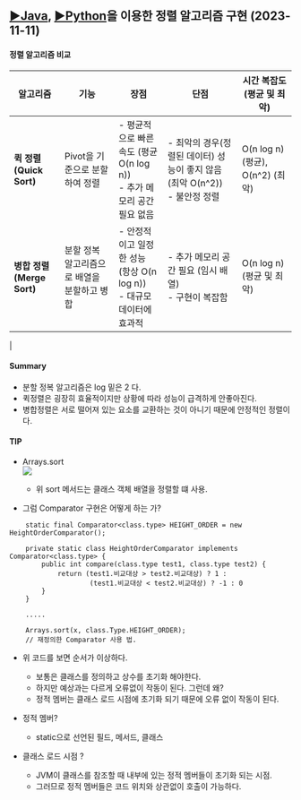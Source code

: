 ## [▶Java](Algorithm/Java/), [▶Python](Algorithm/Python/)을 이용한 정렬 알고리즘 구현 (2023-11-11)

#### 정렬 알고리즘 비교

| 알고리즘                      | 기능                                              | 장점                                                         | 단점                                                         | 시간 복잡도 (평균 및 최악)  |
| ------------------------- | ------------------------------------------------- | ------------------------------------------------------------ | ------------------------------------------------------------ | ---------------------------- |
| **퀵 정렬 (Quick Sort)**     | Pivot을 기준으로 분할하여 정렬                     | - 평균적으로 빠른 속도 (평균 O(n log n))<br>- 추가 메모리 공간 필요 없음 | - 최악의 경우(정렬된 데이터) 성능이 좋지 않음 (최악 O(n^2))<br>- 불안정 정렬 | O(n log n) (평균), O(n^2) (최악) |
| **병합 정렬 (Merge Sort)**   | 분할 정복 알고리즘으로 배열을 분할하고 병합           | - 안정적이고 일정한 성능 (항상 O(n log n))<br>- 대규모 데이터에 효과적 | - 추가 메모리 공간 필요 (임시 배열)<br>- 구현이 복잡함          | O(n log n) (평균 및 최악)      |
|

#### Summary
- 분할 정복 알고리즘은 log 밑은 2 다.
- 퀵정렬은 굉장히 효율적이지만 상황에 따라 성능이 급격하게 안좋아진다.
- 병합정렬은 서로 떨어져 있는 요소를 교환하는 것이 아니기 때문에 안정적인 정렬이다.

#### TIP
- Arrays.sort  
        <img src = "https://github.com/honeydanji/Study/assets/129818881/c1e38fb7-f6d3-4717-bb87-5004cdec89da">
    - 위 sort 메서드는 클래스 객체 배열을 정렬할 떄 사용.

- 그럼 Comparator 구현은 어떻게 하는 가? 
```
    static final Comparator<class.type> HEIGHT_ORDER = new HeightOrderComparator();

    private static class HeightOrderComparator implements Comparator<class.type> {
        public int compare(class.type test1, class.type test2) {
            return (test1.비교대상 > test2.비교대상) ? 1 :
                    (test1.비교대상 < test2.비교대상) ? -1 : 0
        }
    }

    .....

    Arrays.sort(x, class.Type.HEIGHT_ORDER);
    // 재정의한 Comparator 사용 법.

```
- 위 코드를 보면 순서가 이상하다. 
    - 보통은 클래스를 정의하고 상수를 초기화 해야한다.
    - 하지만 예상과는 다르게 오류없이 작동이 된다. 그런데 왜?
    - 정적 멤버는 클래스 로드 시점에 초기화 되기 때문에 오류 없이 작동이 된다.

- 정적 멤버?
    - static으로 선언된 필드, 메서드, 클래스 
- 클래스 로드 시점 ?
    - JVM이 클래스를 참조할 때 내부에 있는 정적 멤버들이 초기화 되는 시점.
    - 그러므로 정적 멤버들은 코드 위치와 상관없이 호출이 가능하다. 
